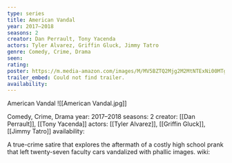 ```yaml
---
type: series
title: American Vandal
year: 2017–2018
seasons: 2
creator: Dan Perrault, Tony Yacenda
actors: Tyler Alvarez, Griffin Gluck, Jimmy Tatro
genre: Comedy, Crime, Drama
seen:
rating: 
poster: https://m.media-amazon.com/images/M/MV5BZTQ2Mjg2M2MtNTExNi00MTgxLTk3MTYtOTI4ZDRmM2JkNWQ4XkEyXkFqcGdeQXVyNzIyMTA4MjA@._V1_SX300.jpg
trailer_embed: Could not find trailer.
availability:
---
```

American Vandal
![[American Vandal.jpg]]

Comedy, Crime, Drama
year: 2017–2018
seasons: 2
creator: [[Dan Perrault]], [[Tony Yacenda]]
actors: [[Tyler Alvarez]], [[Griffin Gluck]], [[Jimmy Tatro]]
availability:

A true-crime satire that explores the aftermath of a costly high school prank that left twenty-seven faculty cars vandalized with phallic images.
wiki: 


